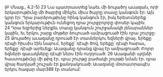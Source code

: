 (Բ Մնաց., 4.2-5)
23 Նա պատրաստեց նաեւ մի ձուլածոյ աւազան, որի երկարութիւնը մի ծայրից մինչեւ միւս ծայրը տասը կանգուն էր: Այն կլոր էր: Դրա բարձրութիւնը հինգ կանգուն էր, իսկ երեսուներեք կանգուն երկարութիւն ունեցող դրա շուրջբոլորը փոսեր կային: 24 Դրա եզրերից ներքեւ տասը կանգուն շուրջանակի յենարաններ կային, եւ երկու շարք մոյթեր ձուլուած-ամրացուած էին դրա շուրջը: 25 Ձուլածոյ աւազանը դրուած էր տասներկու եզների վրայ. երեքը դէպի հիւսիս էին նայում, երեքը՝ դէպի ծով, երեքը՝ դէպի հարաւ, երեքը՝ դէպի արեւելք: Աւազանը դրանց վրայ էր ամրացուած: Բոլոր եզների գաւակները դէպի ներս էին ուղղուած: 26 Աւազանի պղնձի հաստութիւնը մի թիզ էր. դրա շուրթը բաժակի շուրթի նման էր. դրա վրայ ծաղկած շուշան էր քանդակուած: Աւազանը մօտաւորապէս երկու հազար մար388 էր տանում:

